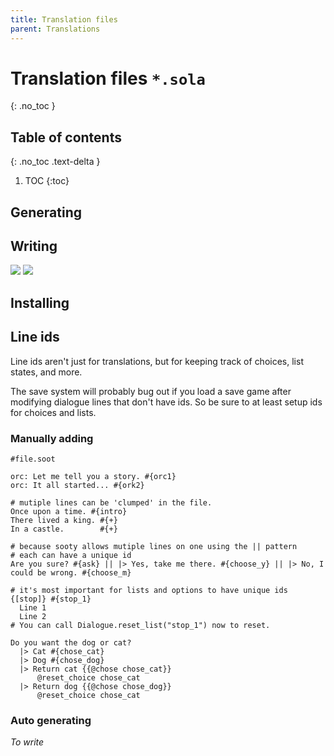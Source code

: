 ```yaml
---
title: Translation files
parent: Translations
---
```


# Translation files `*.sola`
{: .no_toc }

## Table of contents
{: .no_toc .text-delta }

1. TOC
{:toc}

## Generating

## Writing
![](/lang_1.png)
![](/lang_2.png)

## Installing

## Line ids

Line ids aren't just for translations, but for keeping track of choices, list states, and more.

The save system will probably bug out if you load a save game after modifying dialogue lines that don't have ids. So be sure to at least setup ids for choices and lists.

### Manually adding

```
#file.soot

orc: Let me tell you a story. #{orc1}
orc: It all started... #{ork2}

# mutiple lines can be 'clumped' in the file.
Once upon a time. #{intro}
There lived a king. #{+}
In a castle.        #{+}

# because sooty allows mutiple lines on one using the || pattern
# each can have a unique id
Are you sure? #{ask} || |> Yes, take me there. #{choose_y} || |> No, I could be wrong. #{choose_m}

# it's most important for lists and options to have unique ids
{[stop]} #{stop_1}
  Line 1
  Line 2
# You can call Dialogue.reset_list("stop_1") now to reset.

Do you want the dog or cat?
  |> Cat #{chose_cat}
  |> Dog #{chose_dog}
  |> Return cat {{@chose chose_cat}}
      @reset_choice chose_cat
  |> Return dog {{@chose chose_dog}}
      @reset_choice chose_cat
```

### Auto generating

*To write*
